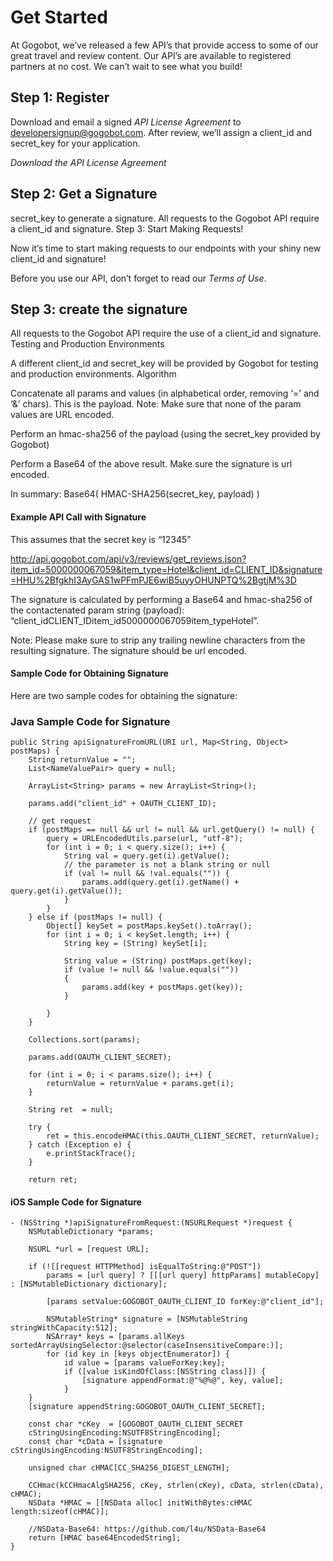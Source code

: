 # Get Started

At Gogobot, we’ve released a few API’s that provide access to some of our great travel and review content. Our API’s are available to registered partners at no cost. We can’t wait to see what you build!

## Step 1: Register

Download and email a signed *API License Agreement* to developersignup@gogobot.com. After review, we’ll assign a client_id and secret_key for your application.

*Download the API License Agreement*

## Step 2: Get a Signature

secret_key to generate a signature. All requests to the Gogobot API require a client_id and signature.
Step 3: Start Making Requests!

Now it’s time to start making requests to our endpoints with your shiny new client_id and signature!

Before you use our API, don’t forget to read our *Terms of Use*.

## Step 3: create the signature
All requests to the Gogobot API require the use of a client_id and signature.
Testing and Production Environments

A different client_id and secret_key will be provided by Gogobot for testing and production environments.
Algorithm

Concatenate all params and values (in alphabetical order, removing ‘=’ and ‘&’ chars). This is the payload. Note: Make sure that none of the param values are URL encoded.

Perform an hmac-sha256 of the payload (using the secret_key provided by Gogobot)

Perform a Base64 of the above result. Make sure the signature is url encoded.

In summary: Base64( HMAC-SHA256(secret_key, payload) )

#### Example API Call with Signature
This assumes that the secret key is “12345”

http://api.gogobot.com/api/v3/reviews/get_reviews.json?item_id=5000000067059&item_type=Hotel&client_id=CLIENT_ID&signature=HHU%2BfgkhI3AyGAS1wPFmPJE6wiB5uyyOHUNPTQ%2BgtjM%3D

The signature is calculated by performing a Base64 and hmac-sha256 of the contactenated param string (payload): “client_idCLIENT_IDitem_id5000000067059item_typeHotel”.

Note: Please make sure to strip any trailing newline characters from the resulting signature. The signature should be url encoded.

#### Sample Code for Obtaining Signature
Here are two sample codes for obtaining the signature:

### Java Sample Code for Signature

	public String apiSignatureFromURL(URI url, Map<String, Object> postMaps) {
		String returnValue = "";
		List<NameValuePair> query = null;

		ArrayList<String> params = new ArrayList<String>();

		params.add("client_id" + OAUTH_CLIENT_ID);

		// get request
		if (postMaps == null && url != null && url.getQuery() != null) {
			query = URLEncodedUtils.parse(url, "utf-8");
			for (int i = 0; i < query.size(); i++) {
				String val = query.get(i).getValue();
				// the parameter is not a blank string or null
				if (val != null && !val.equals("")) {
					params.add(query.get(i).getName() + query.get(i).getValue());
				}
			}
		} else if (postMaps != null) {
			Object[] keySet = postMaps.keySet().toArray();
			for (int i = 0; i < keySet.length; i++) {
				String key = (String) keySet[i];

				String value = (String) postMaps.get(key);
				if (value != null && !value.equals("")) 
				{
					params.add(key + postMaps.get(key));
				}
				
			}
		}

		Collections.sort(params);

		params.add(OAUTH_CLIENT_SECRET);

		for (int i = 0; i < params.size(); i++) {
			returnValue = returnValue + params.get(i);
		}

		String ret	= null;
		
		try {
			ret	= this.encodeHMAC(this.OAUTH_CLIENT_SECRET, returnValue);
		} catch (Exception e) {
			e.printStackTrace();
		}
		
		return ret;

#### iOS Sample Code for Signature

	- (NSString *)apiSignatureFromRequest:(NSURLRequest *)request {
		NSMutableDictionary *params;
	
	    NSURL *url = [request URL];
    
		if (![[request HTTPMethod] isEqualToString:@"POST"])
			params = [url query] ? [[[url query] httpParams] mutableCopy] : [NSMutableDictionary dictionary];
	
			[params setValue:GOGOBOT_OAUTH_CLIENT_ID forKey:@"client_id"];
    	
		    NSMutableString* signature = [NSMutableString stringWithCapacity:512];
			NSArray* keys = [params.allKeys sortedArrayUsingSelector:@selector(caseInsensitiveCompare:)];
			for (id key in [keys objectEnumerator]) {
				id value = [params valueForKey:key];
				if ([value isKindOfClass:[NSString class]]) {
					[signature appendFormat:@"%@%@", key, value];
				}
		}
		[signature appendString:GOGOBOT_OAUTH_CLIENT_SECRET];
	
		const char *cKey  = [GOGOBOT_OAUTH_CLIENT_SECRET     
		cStringUsingEncoding:NSUTF8StringEncoding];
		const char *cData = [signature cStringUsingEncoding:NSUTF8StringEncoding];

		unsigned char cHMAC[CC_SHA256_DIGEST_LENGTH];
    
	    CCHmac(kCCHmacAlgSHA256, cKey, strlen(cKey), cData, strlen(cData), cHMAC);
	    NSData *HMAC = [[NSData alloc] initWithBytes:cHMAC length:sizeof(cHMAC)];

	    //NSData-Base64: https://github.com/l4u/NSData-Base64
	    return [HMAC base64EncodedString];
	}
